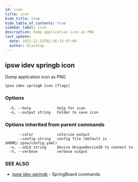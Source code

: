 ```yaml
---
id: icon
title: icon
hide_title: true
hide_table_of_contents: true
sidebar_label: icon
description: Dump application icon as PNG
last_update:
  date: 2022-12-23T02:36:33-07:00
  author: blacktop
---
```

## ipsw idev springb icon

Dump application icon as PNG

```
ipsw idev springb icon [flags]
```

### Options

```
  -h, --help            help for icon
  -o, --output string   Folder to save icon
```

### Options inherited from parent commands

```
      --color           colorize output
      --config string   config file (default is $HOME/.ipsw/config.yaml)
  -u, --udid string     Device UniqueDeviceID to connect to
  -V, --verbose         verbose output
```

### SEE ALSO

* [ipsw idev springb](/docs/cli/ipsw/idev/springb)	 - SpringBoard commands

